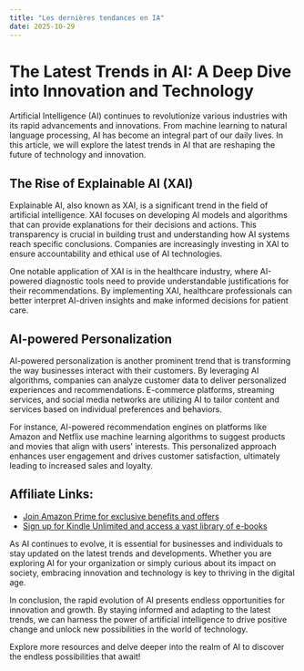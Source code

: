 ```yaml
---
title: "Les dernières tendances en IA"
date: 2025-10-29
---
```


# The Latest Trends in AI: A Deep Dive into Innovation and Technology

Artificial Intelligence (AI) continues to revolutionize various industries with its rapid advancements and innovations. From machine learning to natural language processing, AI has become an integral part of our daily lives. In this article, we will explore the latest trends in AI that are reshaping the future of technology and innovation.

## The Rise of Explainable AI (XAI)

Explainable AI, also known as XAI, is a significant trend in the field of artificial intelligence. XAI focuses on developing AI models and algorithms that can provide explanations for their decisions and actions. This transparency is crucial in building trust and understanding how AI systems reach specific conclusions. Companies are increasingly investing in XAI to ensure accountability and ethical use of AI technologies.

One notable application of XAI is in the healthcare industry, where AI-powered diagnostic tools need to provide understandable justifications for their recommendations. By implementing XAI, healthcare professionals can better interpret AI-driven insights and make informed decisions for patient care.

## AI-powered Personalization

AI-powered personalization is another prominent trend that is transforming the way businesses interact with their customers. By leveraging AI algorithms, companies can analyze customer data to deliver personalized experiences and recommendations. E-commerce platforms, streaming services, and social media networks are utilizing AI to tailor content and services based on individual preferences and behaviors.

For instance, AI-powered recommendation engines on platforms like Amazon and Netflix use machine learning algorithms to suggest products and movies that align with users' interests. This personalized approach enhances user engagement and drives customer satisfaction, ultimately leading to increased sales and loyalty.

## Affiliate Links:

- [Join Amazon Prime for exclusive benefits and offers](https://www.amazon.fr/amazonprime?_encoding=UTF8&primeCampaignId=prime_assoc_ft&tag=zenzen0d-21France)
- [Sign up for Kindle Unlimited and access a vast library of e-books](https://www.amazon.fr/kindle-dbs/hz/signup?tag=zenzen0d-21France)

As AI continues to evolve, it is essential for businesses and individuals to stay updated on the latest trends and developments. Whether you are exploring AI for your organization or simply curious about its impact on society, embracing innovation and technology is key to thriving in the digital age.

In conclusion, the rapid evolution of AI presents endless opportunities for innovation and growth. By staying informed and adapting to the latest trends, we can harness the power of artificial intelligence to drive positive change and unlock new possibilities in the world of technology.

Explore more resources and delve deeper into the realm of AI to discover the endless possibilities that await!

